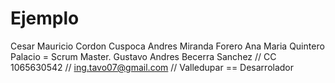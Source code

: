 # Ejemplo
Cesar Mauricio Cordon Cuspoca
Andres Miranda Forero
Ana Maria Quintero Palacio = Scrum Master.
Gustavo Andres Becerra Sanchez // CC 1065630542 // ing.tavo07@gmail.com // Valledupar == Desarrolador

